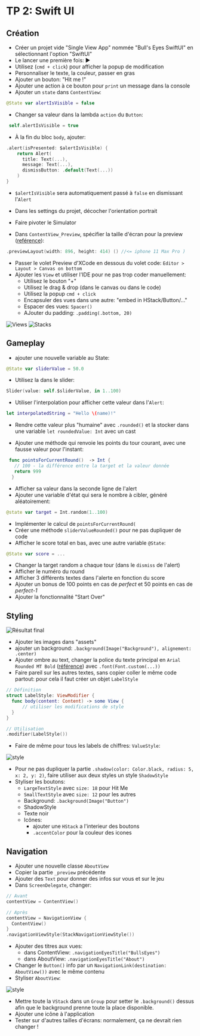 
# TP 2: Swift UI

## Création

- Créer un projet vide "Single View App" nommée "Bull's Eyes SwiftUI" en sélectionnant l'option "SwiftUI"
- Le lancer une première fois: ▶
- Utilisez (`cmd + click`) pour afficher la popup de modification
- Personnaliser le texte, la couleur, passer en gras
- Ajouter un bouton: "Hit me !"
- Ajouter une action à ce bouton pour `print` un message dans la console
- Ajouter un `state` dans `ContentView`:

```swift
@State var alertIsVisible = false
```

- Changer sa valeur dans la lambda `action` du `Button`:

```swift
 self.alertIsVisible = true
 ```

- À la fin du bloc `body`, ajouter:

```swift
.alert(isPresented: $alertIsVisible) {
    return Alert(
      title: Text(...),
      message: Text(...),
      dismissButton: .default(Text(...))
    )
}
```

- `$alertIsVisible` sera automatiquement passé à `false` en dismissant l'`Alert`

- Dans les settings du projet, décocher l'orientation portrait
- Faire pivoter le Simulator
- Dans `ContentView_Preview`, spécifier la taille d'écran pour la preview ([reférence](https://www.paintcodeapp.com/news/ultimate-guide-to-iphone-resolutions)):

```swift
.previewLayout(width: 896, height: 414) () //<= iphone 11 Max Pro )
```

- Passer le volet Preview d'XCode en dessous du volet code: `Editor > Layout > Canvas on bottom`
- Ajouter les `View` et utiliser l'IDE pour ne pas trop coder manuellement: 
  - Utilisez le bouton "+"
  - Utilisez le drag & drop (dans le canvas ou dans le code)
  - Utilisez la popup `cmd + click`
  - Encapsuler des vues dans une autre: "embed in HStack/Button/..."
  - Espacer des vues: `Spacer()`
  - AJouter du padding: `.padding(.bottom, 20)`

![Views](images/layout_2.png)
![Stacks](images/layout_3.png)

## Gameplay

- ajouter une nouvelle variable au State:

```Swift
@State var sliderValue = 50.0
```

- Utilisez la dans le slider:

```swift
Slider(value: self.$sliderValue, in 1..100)
```

- Utiliser l'interpolation pour afficher cette valeur dans l'`Alert`:

```swift
let interpolatedString = "Hello \(name)!"
```

- Rendre cette valeur plus "humaine" avec `.rounded()` et la stocker dans une variable `let roundedValue: Int` avec un cast

- Ajouter une méthode qui renvoie les points du tour courant, avec une fausse valeur pour l'instant:

```swift
 func pointsForCurrentRound()  -> Int {
   // 100 - la différence entre la target et la valeur donnée
   return 999
  }
```

- Afficher sa valeur dans la seconde ligne de l'alert
- Ajouter une variable d'état qui sera le nombre à cibler, généré aléatoirement:

```swift
@state var target = Int.random(1..100)
```

- Implémenter le calcul de `pointsForCurrentRound(`
- Créer une méthode  `sliderValueRounded()` pour ne pas dupliquer de code
- Afficher le score total en bas, avec une autre variable `@State`:

```swift
@State var score = ...
```

- Changer la target random a chaque tour (dans le `dismiss` de l'alert)
- Afficher le numéro du round
- Afficher 3 différents textes dans l'alerte en fonction du score
- Ajouter un bonus de 100 points en cas de *perfect* et 50 points en cas de *perfect-1*
- Ajouter la fonctionnalité "Start Over"

## Styling

![Résultat final](images/layout_SwiftUI.png)

- Ajouter les images dans "assets"
- ajouter un background: `.background(Image("Background"), alignement: .center)`
- Ajouter ombre au text, changer la police du texte principal en `Arial Rounded MT Bold` ([référence](iosfontd.com)) avec `.font(Font.custom(...))`
- Faire pareil sur les autres textes, sans copier coller le même code partout: pour cela il faut créer un objet `LabelStyle`

```swift
// Définition
struct LabelStyle: ViewModifier {
  func body(content: Content) -> some View {
      // utiliser les modifications de style
  }
}

// Utilisation
.modifier(LabelStyle())
```

- Faire de même pour tous les labels de chiffres: `ValueStyle`:

![style](images/styling_value_texts.png)

- Pour ne pas dupliquer la partie `.shadow(color: Color.black, radius: 5, x: 2, y: 2)`, faire utiliser aux deux styles un style `ShadowStyle`
- Styliser les boutons:
  - `LargeTextStyle` avec `size: 18` pour Hit Me
  - `SmallTextStyle` avec `size: 12` pour les autres
  - Background: `.background(Image("Button")`
  - ShadowStyle
  - Texte noir
  - Icônes:
    - ajouter une `HStack` a l'interieur des boutons
    - `.accentColor` pour la couleur des icones

## Navigation

- Ajouter une nouvelle classe `AboutView`
- Copier la partie `_preview` précédente
- Ajouter des `Text` pour donner des infos sur vous et sur le jeu
- Dans `ScreenDelegate`, changer:

```swift
// Avant
contentView = ContentView()

// Après
contentView = NavigationView {
  ContentView()
}
.navigationViewStyle(StackNavigationViewStyle())
```

- Ajouter des titres aux vues:
  - dans ContentView: `.navigationEyesTitle("BullsEyes")`
  - dans AboutView: `.navigationEyesTitle("About")`
- Changer le `Button()` info par un `NavigationLink(destination: AboutView())` avec le même contenu
- Styliser `AboutView`:

![style](images/styling_about_page.png)

- Mettre toute la `VStack` dans un `Group` pour setter le `.background()` dessus afin que le background prenne toute la place disponible.
- Ajouter une icône à l'application
- Tester sur d'autres tailles d'écrans: normalement, ça ne devrait rien changer !
